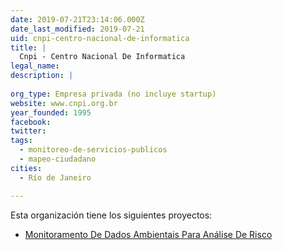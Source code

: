 ```yaml
---
date: 2019-07-21T23:14:06.000Z
date_last_modified: 2019-07-21
uid: cnpi-centro-nacional-de-informatica
title: |
  Cnpi - Centro Nacional De Informatica
legal_name: 
description: |
  
org_type: Empresa privada (no incluye startup)
website: www.cnpi.org.br
year_founded: 1995
facebook: 
twitter: 
tags:
  - monitoreo-de-servicios-publicos
  - mapeo-ciudadano
cities: 
  - Río de Janeiro

---
```


Esta organización tiene los siguientes proyectos:

- [Monitoramento De Dados Ambientais Para Análise De Risco](/proyectos/monitoramento-de-dados-ambientais-para-analise-de-risco)
